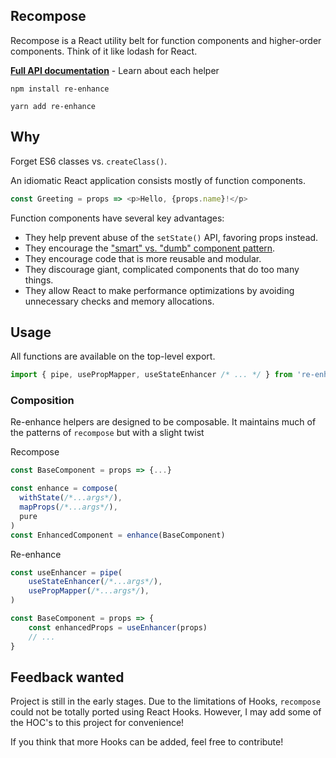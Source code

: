 ## Recompose

Recompose is a React utility belt for function components and higher-order components. Think of it like lodash for React.

[**Full API documentation**](docs/API.md) - Learn about each helper

```
npm install re-enhance
```

```
yarn add re-enhance
```

## Why

Forget ES6 classes vs. `createClass()`.

An idiomatic React application consists mostly of function components.

```js
const Greeting = props => <p>Hello, {props.name}!</p>
```

Function components have several key advantages:

-   They help prevent abuse of the `setState()` API, favoring props instead.
-   They encourage the ["smart" vs. "dumb" component pattern](https://medium.com/@dan_abramov/smart-and-dumb-components-7ca2f9a7c7d0).
-   They encourage code that is more reusable and modular.
-   They discourage giant, complicated components that do too many things.
-   They allow React to make performance optimizations by avoiding unnecessary checks and memory allocations.

## Usage

All functions are available on the top-level export.

```js
import { pipe, usePropMapper, useStateEnhancer /* ... */ } from 're-enhance'
```

### Composition

Re-enhance helpers are designed to be composable. It maintains much of the patterns of `recompose` but with a slight twist

Recompose

```js
const BaseComponent = props => {...}

const enhance = compose(
  withState(/*...args*/),
  mapProps(/*...args*/),
  pure
)
const EnhancedComponent = enhance(BaseComponent)
```

Re-enhance

```js
const useEnhancer = pipe(
    useStateEnhancer(/*...args*/),
    usePropMapper(/*...args*/),
)

const BaseComponent = props => {
    const enhancedProps = useEnhancer(props)
    // ...
}
```

## Feedback wanted

Project is still in the early stages. Due to the limitations of Hooks, `recompose` could not be totally ported using React Hooks. However, I may add some of the HOC's to this project for convenience!

If you think that more Hooks can be added, feel free to contribute!
